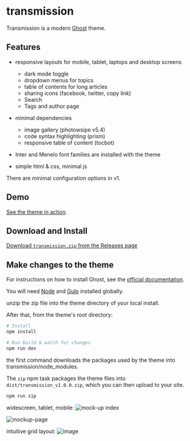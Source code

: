 # transmission
Transmission is a modern [Ghost](https://ghost.org/) theme.

## Features
- responsive layouts for mobile, tablet, laptops and desktop screens
    - dark mode toggle
    - dropdown menus for topics
    - table of contents for long articles
    - sharing icons (facebook, twitter, copy link)
    - Search
    - Tags and author page

- minimal dependencies
    - image gallery (photowsipe v5.4)
    - code syntax highlighting (prism)
    - responsive table of content (tocbot)
- Inter and Menelo font families are installed with the theme
- simple html & css, minimal js

There are minimal configuration options in v1.

## Demo

[See the theme in action](https://smallworkshop.co.uk).

## Download and Install

[Download `transmission.zip` from the Releases page](https://github.com/nickabs/transmission/releases)

## Make changes to the theme

For instructions on how to install Ghost, see the [official documentation](https://ghost.org/help/).

You will need [Node](https://nodejs.org/) and [Gulp](https://gulpjs.com) installed globally. 

unzip the zip file into the theme directory of your local install.

After that, from the theme's root directory:
```bash
# Install
npm install

# Run build & watch for changes
npm run dev
```
the first command downloads the packages used by the theme into transmission/node_modules.  

The `zip` npm task packages the theme files into `dist/transmission_v1.0.0.zip`, which you can then upload to your site.

```bash
npm run zip
```

widescreen, tablet, mobile:
![mock-up index](https://github.com/nickabs/transmission/assets/4947488/116edc86-5275-4f68-8027-0a386056956a)

![mockup-page](https://github.com/nickabs/transmission/assets/4947488/ce1e988e-56b3-44c6-beba-78fefc9bf5d1)

intuitive grid layout:
![image](https://github.com/nickabs/transmission/assets/4947488/7f59ef4c-023e-45dc-aadf-8ee9e7a687b7)


